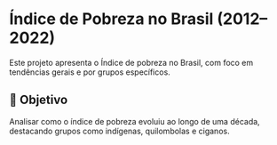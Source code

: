 # Índice de Pobreza no Brasil (2012–2022)

Este projeto apresenta o Índice de pobreza no Brasil, com foco em tendências gerais e por grupos específicos.

## 🎯 Objetivo

Analisar como o índice de pobreza evoluiu ao longo de uma década, destacando grupos como indígenas, quilombolas e ciganos.

